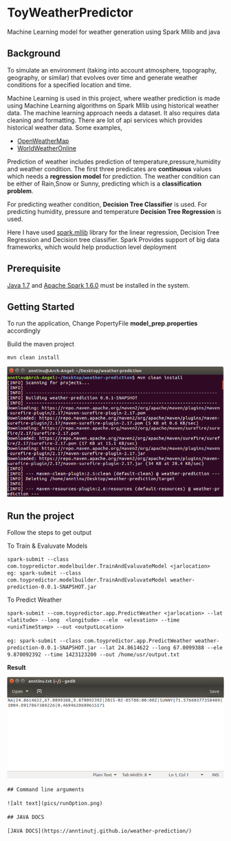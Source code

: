 # ToyWeatherPredictor
Machine Learning model for weather generation using Spark Mllib and java

## Background
To simulate an environment (taking into account atmosphere, topography, geography, or similar) that evolves over time and generate weather conditions for a specified location and time.


Machine Learning is used in this project, where weather prediction is made using Machine Learning algorithms on Spark Mllib using historical weather data. 
The machine learning approach needs a dataset. It also requires data cleaning and formatting. There are lot of api services which provides historical weather data. Some examples,
* [OpenWeatherMap](https://openweathermap.org/api)
* [WorldWeatherOnline](https://developer.worldweatheronline.com/)


Prediction of weather includes prediction of temperature,pressure,humidity and weather condition. The first three predicates are **continuous** values which needs a **regression model** for prediction. The weather condition can be either of Rain,Snow or Sunny, predicting which is a **classification problem**.

For predicting weather condition, **Decision Tree Classifier** is used.
For predicting humidity, pressure and temperature **Decision Tree Regression** is used.

Here I have used [spark.mllib](https://spark.apache.org/docs/1.6.0/mllib-guide.html) library for the linear regression, Decision Tree Regression and Decision tree classifier. Spark Provides support of big data frameworks, which would help production level deployment


## Prerequisite

[Java 1.7](https://java.com/en/download/) and [Apache Spark 1.6.0](https://spark.apache.org/releases/spark-release-1-6-0.html) must be installed in the system.

## Getting Started
To run the application, 
Change PopertyFile **model_prep.properties** accordingly

Build the maven project

```
mvn clean install  
```
![alt text](pics/BuildingProject.png)

## Run the project
Follow the steps to get output  

To Train & Evaluvate Models
```
spark-submit --class com.toypredictor.modelbuilder.TrainAndEvaluvateModel <jarlocation>
eg: spark-submit --class com.toypredictor.modelbuilder.TrainAndEvaluvateModel weather-prediction-0.0.1-SNAPSHOT.jar

```

To Predict Weather
```
spark-submit --com.toypredictor.app.PredictWeather <jarlocation> --lat <latitude> --long  <longitude> --ele  <elevation> --time <unixTimeStamp> --out <outputLocation>

eg: spark-submit --class com.toypredictor.app.PredictWeather weather-prediction-0.0.1-SNAPSHOT.jar --lat 24.8614622 --long 67.0099388 --ele 9.870092392 --time 1423123200 --out /home/usr/output.txt
```

**Result**

![alt text](pics/OutPut.png)

```
## Command line arguments 

![alt text](pics/runOption.png)

## JAVA DOCS

[JAVA DOCS](https://anntinutj.github.io/weather-prediction/)

